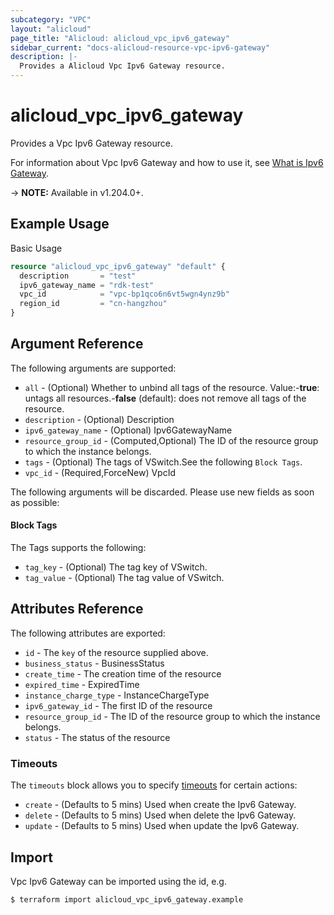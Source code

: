 ```yaml
---
subcategory: "VPC"
layout: "alicloud"
page_title: "Alicloud: alicloud_vpc_ipv6_gateway"
sidebar_current: "docs-alicloud-resource-vpc-ipv6-gateway"
description: |-
  Provides a Alicloud Vpc Ipv6 Gateway resource.
---
```


# alicloud_vpc_ipv6_gateway

Provides a Vpc Ipv6 Gateway resource.

For information about Vpc Ipv6 Gateway and how to use it, see [What is Ipv6 Gateway](https://www.alibabacloud.com/help/en/).

-> **NOTE:** Available in v1.204.0+.

## Example Usage

Basic Usage

```terraform
resource "alicloud_vpc_ipv6_gateway" "default" {
  description       = "test"
  ipv6_gateway_name = "rdk-test"
  vpc_id            = "vpc-bp1qco6n6vt5wgn4ynz9b"
  region_id         = "cn-hangzhou"
}
```

## Argument Reference

The following arguments are supported:
* `all` - (Optional) Whether to unbind all tags of the resource. Value:-**true**: untags all resources.-**false** (default): does not remove all tags of the resource.
* `description` - (Optional) Description
* `ipv6_gateway_name` - (Optional) Ipv6GatewayName
* `resource_group_id` - (Computed,Optional) The ID of the resource group to which the instance belongs.
* `tags` - (Optional) The tags of VSwitch.See the following `Block Tags`.
* `vpc_id` - (Required,ForceNew) VpcId

The following arguments will be discarded. Please use new fields as soon as possible:

#### Block Tags

The Tags supports the following:
* `tag_key` - (Optional) The tag key of VSwitch.
* `tag_value` - (Optional) The tag value of VSwitch.



## Attributes Reference

The following attributes are exported:
* `id` - The `key` of the resource supplied above.
* `business_status` - BusinessStatus
* `create_time` - The creation time of the resource
* `expired_time` - ExpiredTime
* `instance_charge_type` - InstanceChargeType
* `ipv6_gateway_id` - The first ID of the resource
* `resource_group_id` - The ID of the resource group to which the instance belongs.
* `status` - The status of the resource

### Timeouts

The `timeouts` block allows you to specify [timeouts](https://www.terraform.io/docs/configuration-0-11/resources.html#timeouts) for certain actions:
* `create` - (Defaults to 5 mins) Used when create the Ipv6 Gateway.
* `delete` - (Defaults to 5 mins) Used when delete the Ipv6 Gateway.
* `update` - (Defaults to 5 mins) Used when update the Ipv6 Gateway.

## Import

Vpc Ipv6 Gateway can be imported using the id, e.g.

```shell
$ terraform import alicloud_vpc_ipv6_gateway.example 
```